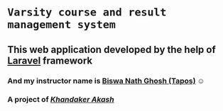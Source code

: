 # `Varsity course and result management system`
 
## This web application developed by the help of [Laravel](https://laravel.com/) framework

### And my instructor name is [Biswa Nath Ghosh (Tapos)](https://github.com/tapos007) :relaxed:

### A project of  _[Khandaker Akash](https://khandakerakash.xyz)_